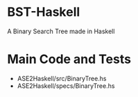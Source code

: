 # BST-Haskell
A Binary Search Tree made in Haskell
# Main Code and Tests
- ASE2Haskell/src/BinaryTree.hs
- ASE2Haskell/specs/BinaryTree.hs
